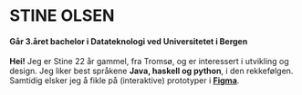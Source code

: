 # STINE OLSEN
#### Går 3.året bachelor i Datateknologi ved Universitetet i Bergen

**Hei!** Jeg er Stine 22 år gammel, fra Tromsø, og er interessert i utvikling og design.
Jeg liker best språkene **Java, haskell og python**, i den rekkefølgen. Samtidig elsker jeg å fikle på (interaktive) prototyper i **[Figma](https://www.figma.com/)**.


<!--
**STIOlsen/STIOlsen** is a ✨ _special_ ✨ repository because its `README.md` (this file) appears on your GitHub profile.

Here are some ideas to get you started:

- 🔭 I’m currently working on ...
- 🌱 I’m currently learning ...
- 👯 I’m looking to collaborate on ...
- 🤔 I’m looking for help with ...
- 💬 Ask me about ...
- 📫 How to reach me: ...
- 😄 Pronouns: ...
- ⚡ Fun fact: ...
-->
